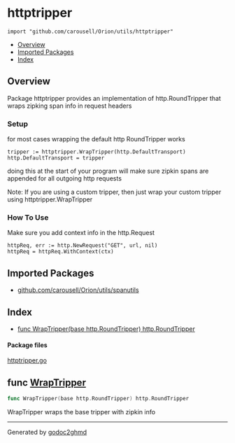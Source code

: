 # httptripper
`import "github.com/carousell/Orion/utils/httptripper"`

* [Overview](#pkg-overview)
* [Imported Packages](#pkg-imports)
* [Index](#pkg-index)

## <a name="pkg-overview">Overview</a>
Package httptripper provides an implementation of http.RoundTripper that wraps zipking span info in request headers

### Setup
for most cases wrapping the default http RoundTripper works

	tripper := httptripper.WrapTripper(http.DefaultTransport)
	http.DefaultTransport = tripper

doing this at the start of your program will make sure zipkin spans are appended for all outgoing http requests

Note: If you are using a custom tripper, then just wrap your custom tripper using httptripper.WrapTripper

### How To Use
Make sure you add context info in the http.Request

	httpReq, err := http.NewRequest("GET", url, nil)
	httpReq = httpReq.WithContext(ctx)

## <a name="pkg-imports">Imported Packages</a>

- [github.com/carousell/Orion/utils/spanutils](./../spanutils)

## <a name="pkg-index">Index</a>
* [func WrapTripper(base http.RoundTripper) http.RoundTripper](#WrapTripper)

#### <a name="pkg-files">Package files</a>
[httptripper.go](./httptripper.go) 

## <a name="WrapTripper">func</a> [WrapTripper](./httptripper.go#L46)
``` go
func WrapTripper(base http.RoundTripper) http.RoundTripper
```
WrapTripper wraps the base tripper with zipkin info

- - -
Generated by [godoc2ghmd](https://github.com/GandalfUK/godoc2ghmd)